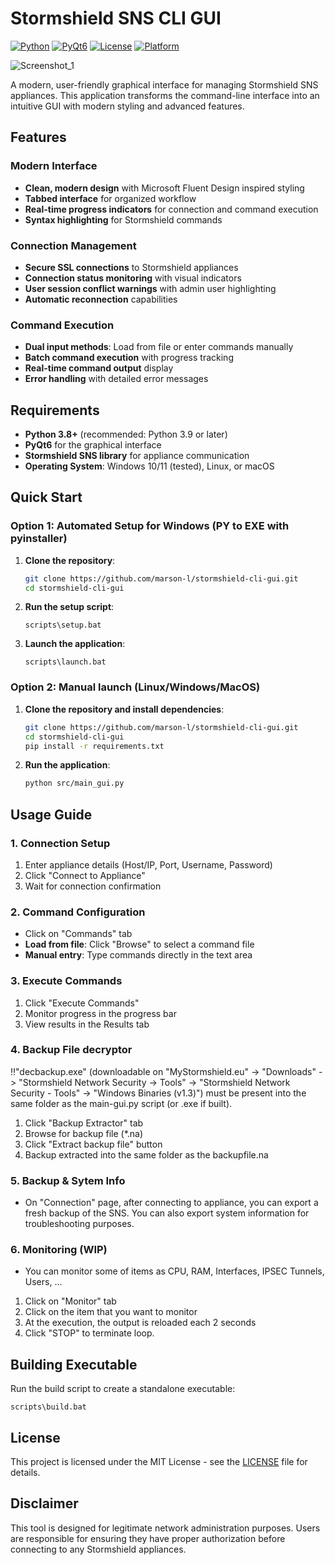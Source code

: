 ﻿#  Stormshield SNS CLI GUI

[![Python](https://img.shields.io/badge/Python-3.8+-blue.svg)](https://python.org)
[![PyQt6](https://img.shields.io/badge/PyQt6-6.4+-green.svg)](https://pypi.org/project/PyQt6/)
[![License](https://img.shields.io/badge/License-MIT-yellow.svg)](LICENSE)
[![Platform](https://img.shields.io/badge/Platform-Windows%20|%20Linux%20|%20macOS-lightgrey.svg)]()

![Screenshot_1](https://github.com/user-attachments/assets/78c45979-a728-4b37-baa3-78f1c8abf22e)

A modern, user-friendly graphical interface for managing Stormshield SNS appliances. This application transforms the command-line interface into an intuitive GUI with modern styling and advanced features.

##  Features

###  Modern Interface
- **Clean, modern design** with Microsoft Fluent Design inspired styling
- **Tabbed interface** for organized workflow
- **Real-time progress indicators** for connection and command execution
- **Syntax highlighting** for Stormshield commands

###  Connection Management
- **Secure SSL connections** to Stormshield appliances
- **Connection status monitoring** with visual indicators
- **User session conflict warnings** with admin user highlighting
- **Automatic reconnection** capabilities

###  Command Execution
- **Dual input methods**: Load from file or enter commands manually
- **Batch command execution** with progress tracking
- **Real-time command output** display
- **Error handling** with detailed error messages

##  Requirements

- **Python 3.8+** (recommended: Python 3.9 or later)
- **PyQt6** for the graphical interface
- **Stormshield SNS library** for appliance communication
- **Operating System**: Windows 10/11 (tested), Linux, or macOS

##  Quick Start

### Option 1: Automated Setup for Windows (PY to EXE with pyinstaller)

1. **Clone the repository**:
   ```bash
   git clone https://github.com/marson-l/stormshield-cli-gui.git
   cd stormshield-cli-gui
   ```

2. **Run the setup script**:
   ```batch
   scripts\setup.bat
   ```

3. **Launch the application**:
   ```batch
   scripts\launch.bat
   ```

### Option 2: Manual launch (Linux/Windows/MacOS)

1. **Clone the repository and install dependencies**:
   ```bash
   git clone https://github.com/marson-l/stormshield-cli-gui.git
   cd stormshield-cli-gui
   pip install -r requirements.txt
   ```

2. **Run the application**:
   ```bash
   python src/main_gui.py
   ```

##  Usage Guide

### 1. Connection Setup
1. Enter appliance details (Host/IP, Port, Username, Password)
2. Click "Connect to Appliance"
3. Wait for connection confirmation

### 2. Command Configuration
- Click on "Commands" tab
- **Load from file**: Click "Browse" to select a command file
- **Manual entry**: Type commands directly in the text area

### 3. Execute Commands
1. Click "Execute Commands"
2. Monitor progress in the progress bar
3. View results in the Results tab

### 4. Backup File decryptor
‼️"decbackup.exe" (downloadable on "MyStormshield.eu" -> "Downloads" -> "Stormshield Network Security -> Tools" -> "Stormshield Network Security - Tools" -> "Windows Binaries (v1.3)") must be present into the same folder as the main-gui.py script (or .exe if built).

1. Click "Backup Extractor" tab
2. Browse for backup file (*.na)
3. Click "Extract backup file" button
4. Backup extracted into the same folder as the backupfile.na

### 5. Backup & Sytem Info
- On "Connection" page, after connecting to appliance, you can export a fresh backup of the SNS. You can also export system information for troubleshooting purposes.

### 6. Monitoring (WIP)
- You can monitor some of items as CPU, RAM, Interfaces, IPSEC Tunnels, Users, ...
1. Click on "Monitor" tab
2. Click on the item that you want to monitor
3. At the execution, the output is reloaded each 2 seconds
4. Click "STOP" to terminate loop.

##  Building Executable

Run the build script to create a standalone executable:
```batch
scripts\build.bat
```

##  License

This project is licensed under the MIT License - see the [LICENSE](LICENSE) file for details.

##  Disclaimer

This tool is designed for legitimate network administration purposes. Users are responsible for ensuring they have proper authorization before connecting to any Stormshield appliances.







